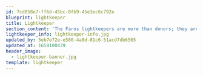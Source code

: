 ```yaml
---
id: 7cd858e7-ff6d-45bc-8fb9-45e3ec6c792e
blueprint: lightkeeper
title: Lightkeeper
section_content: 'The Faros lightkeepers are more than donors; they are the light that shines in the darkness for unaccompanied refugee children in Athens. Be part of the mission of Faros as a lightkeeper, giving a monthly donation to support and care for refugee children and youth. From €10 a month, you will shine the way to a brighter future. Give the gift of safety, care, compassion and hope by partnering with us as a lightkeeper.'
lightkeeper_info: lightkeeper-info.jpg
updated_by: 5eb7e72e-e580-4a8d-81c6-51acd7db6565
updated_at: 1659100439
header_image:
  - lightkeeper-banner.jpg
template: lightkeeper
---
```

